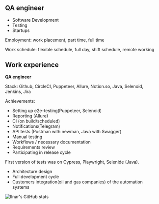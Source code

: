 ## **QA engineer**

- Software Development
- Testing
- Startups

Employment: work placement, part time, full time

Work schedule: flexible schedule, full day, shift schedule, remote working

## Work experience 

**QA engineer**

Stack: Github, CircleCI, Puppeteer, Allure, Notion.so, Java, Selenoid, Jenkins, Jira

Achievements: 

- Setting up e2e-testing(Puppeteer, Selenoid)
- Reporting (Allure)
- CI (on build/scheduled)
- Notifications(Telegram)
- API tests (Postman with newman, Java with Swagger)
- Manual testing 
- Workflows / necessary documentation 
- Requirements review 
- Participating in release cycle 

First version of tests was on Cypress, Playwright, Selenide (Java).

- Architecture design
- Full development cycle
- Customers integration(oil and gas companies) of the automation systems

![Ilnar's GitHub stats](https://github-readme-stats.vercel.app/api?username=Leitirion&show_icons=true&theme=radical)


<!--
**Leitirion/Leitirion** is a ✨ _special_ ✨ repository because its `README.md` (this file) appears on your GitHub profile.

Here are some ideas to get you started:

- 🔭 I’m currently working on ...
- 🌱 I’m currently learning ...
- 👯 I’m looking to collaborate on ...
- 🤔 I’m looking for help with ...
- 💬 Ask me about ...
- 📫 How to reach me: ...
- 😄 Pronouns: ...
- ⚡ Fun fact: ...
-->
